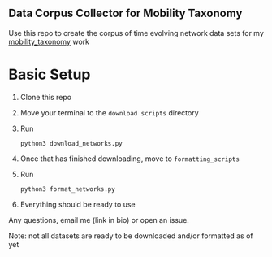 ## Data Corpus Collector for Mobility Taxonomy

Use this repo to create the corpus of time evolving network data sets for my [mobility_taxonomy](https://github.com/matthewrussellbarnes/mobility_taxonomy) work

# Basic Setup

1. Clone this repo
2. Move your terminal to the `download scripts` directory
3. Run 
  
    `python3 download_networks.py`

4. Once that has finished downloading, move to `formatting_scripts`
5. Run

    `python3 format_networks.py`

6. Everything should be ready to use

Any questions, email me (link in bio) or open an issue.

Note: not all datasets are ready to be downloaded and/or formatted as of yet
